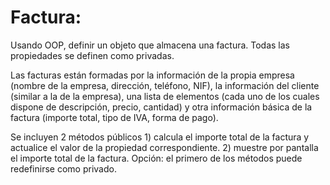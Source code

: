 # Factura:

Usando OOP, definir un objeto que almacena una factura. Todas las propiedades se definen como privadas.

Las facturas están formadas por la información de la propia empresa (nombre de la empresa, dirección, teléfono, NIF), la información del cliente (similar a la de la empresa), una lista de elementos (cada uno de los cuales dispone de descripción, precio, cantidad) y otra información básica de la factura (importe total, tipo de IVA, forma de pago).

Se incluyen 2 métodos públicos 1) calcula el importe total de la factura y actualice el valor de la propiedad correspondiente. 2) muestre por pantalla el importe total de la factura.
Opción: el primero de los métodos puede redefinirse como privado.




